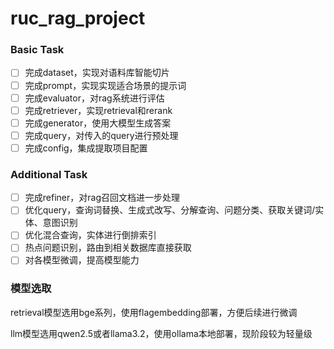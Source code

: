 # ruc_rag_project

### Basic Task

- [ ] 完成dataset，实现对语料库智能切片
- [ ] 完成prompt，实现实现适合场景的提示词
- [ ] 完成evaluator，对rag系统进行评估
- [ ] 完成retriever，实现retrieval和rerank
- [ ] 完成generator，使用大模型生成答案
- [ ] 完成query，对传入的query进行预处理
- [ ] 完成config，集成提取项目配置

### Additional Task

- [ ] 完成refiner，对rag召回文档进一步处理
- [ ] 优化query，查询词替换、生成式改写、分解查询、问题分类、获取关键词/实体、意图识别
- [ ] 优化混合查询，实体进行倒排索引
- [ ] 热点问题识别，路由到相关数据库直接获取
- [ ] 对各模型微调，提高模型能力

### 模型选取

retrieval模型选用bge系列，使用flagembedding部署，方便后续进行微调

llm模型选用qwen2.5或者llama3.2，使用ollama本地部署，现阶段较为轻量级
